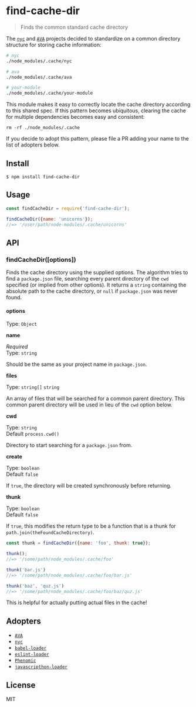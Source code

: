 # find-cache-dir

> Finds the common standard cache directory

The [`nyc`](https://github.com/istanbuljs/nyc) and [`AVA`](https://ava.li) projects decided to standardize on a common directory structure for storing cache information:

```bash
# nyc
./node_modules/.cache/nyc

# ava
./node_modules/.cache/ava

# your-module
./node_modules/.cache/your-module
```

This module makes it easy to correctly locate the cache directory according to this shared spec. If this pattern becomes ubiquitous, clearing the cache for multiple dependencies becomes easy and consistent:

```text
rm -rf ./node_modules/.cache
```

If you decide to adopt this pattern, please file a PR adding your name to the list of adopters below.

## Install

```text
$ npm install find-cache-dir
```

## Usage

```javascript
const findCacheDir = require('find-cache-dir');

findCacheDir({name: 'unicorns'});
//=> '/user/path/node-modules/.cache/unicorns'
```

## API

### findCacheDir\(\[options\]\)

Finds the cache directory using the supplied options. The algorithm tries to find a `package.json` file, searching every parent directory of the `cwd` specified \(or implied from other options\). It returns a `string` containing the absolute path to the cache directory, or `null` if `package.json` was never found.

#### options

Type: `Object`

**name**

_Required_  
 Type: `string`

Should be the same as your project name in `package.json`.

**files**

Type: `string[]` `string`

An array of files that will be searched for a common parent directory. This common parent directory will be used in lieu of the `cwd` option below.

**cwd**

Type: `string`  
 Default `process.cwd()`

Directory to start searching for a `package.json` from.

**create**

Type: `boolean`  
 Default `false`

If `true`, the directory will be created synchronously before returning.

**thunk**

Type: `boolean`  
 Default `false`

If `true`, this modifies the return type to be a function that is a thunk for `path.join(theFoundCacheDirectory)`.

```javascript
const thunk = findCacheDir({name: 'foo', thunk: true});

thunk();
//=> '/some/path/node_modules/.cache/foo'

thunk('bar.js')
//=> '/some/path/node_modules/.cache/foo/bar.js'

thunk('baz', 'quz.js')
//=> '/some/path/node_modules/.cache/foo/baz/quz.js'
```

This is helpful for actually putting actual files in the cache!

## Adopters

* [`AVA`](https://ava.li)
* [`nyc`](https://github.com/istanbuljs/nyc)
* [`babel-loader`](https://github.com/babel/babel-loader)
* [`eslint-loader`](https://github.com/MoOx/eslint-loader)
* [`Phenomic`](https://phenomic.io)
* [`javascripthon-loader`](https://github.com/Beg-in/javascripthon-loader)

## License

MIT

